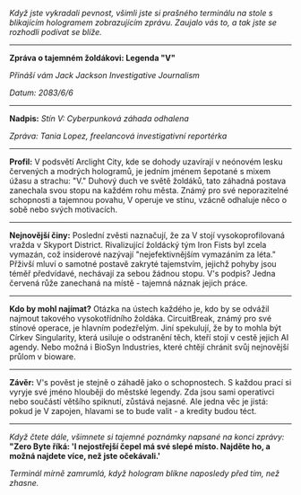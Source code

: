 _Když jste vykradali pevnost, všimli jste si prašného terminálu na stole s blikajícím hologramem zobrazujícím zprávu. Zaujalo vás to, a tak jste se rozhodli podívat se blíže._

---

**Zpráva o tajemném žoldákovi: Legenda "V"**

_Přináší vám Jack Jackson Investigative Journalism_

_Datum: 2083/6/6_

---

**Nadpis:** _Stín V: Cyberpunková záhada odhalena_

_Zpráva:_ _Tania Lopez, freelancová investigativní reportérka_

---

**Profil:**
V podsvětí Arclight City, kde se dohody uzavírají v neónovém lesku červených a modrých hologramů, je jedním jménem šepotané s mixem úžasu a strachu: "V." Duhový duch ve světě žoldáků, tato záhadná postava zanechala svou stopu na každém rohu města. Známý pro své neporazitelné schopnosti a tajemnou povahu, V operuje ve stínu, vzácně odhaluje něco o sobě nebo svých motivacích.

---

**Nejnovější činy:**
Poslední zvěsti naznačují, že za V stojí vysokoprofilovaná vražda v Skyport District. Rivalizující žoldácký tým Iron Fists byl zcela vymazán, což insiderové nazývají "nejefektivnějším vymazáním za léta." Přživší mluví o samotné postavě zakryté tajemstvím, jejichž pohyby jsou téměř předvídavé, nechávají za sebou žádnou stopu. V's podpis? Jedna červená růže zanechaná na místě - tajemná náznak jejich práce.

---

**Kdo by mohl najímat?**
Otázka na ústech každého je, kdo by se odvážil najmout takového vysokotřídního žoldáka. CircuitBreak, známý pro své stínové operace, je hlavním podezřelým. Jiní spekulují, že by to mohla být Církev Singularity, která usiluje o odstranění těch, kteří stojí v cestě jejich AI agendy. Nebo možná i BioSyn Industries, které chtějí chránit svůj nejnovější průlom v bioware.

---

**Závěr:**
V's pověst je stejně o záhadě jako o schopnostech. S každou prací si vyryje své jméno hlouběji do městské legendy. Zda jsou sami operativci nebo součástí většího spiknutí, zůstává nejasné. Ale jedna věc je jistá: pokud je V zapojen, hlavami se to bude valit - a kredity budou téct.

---

_Když čtete dále, všimnete si tajemné poznámky napsané na konci zprávy:_
**"Zero Byte říká: 'I nejostřejší čepel má své slepé místo. Najděte ho, a možná najdete více, než jste očekávali.'**

_Terminál mírně zamrumlá, když hologram blikne naposledy před tím, než zhasne._
